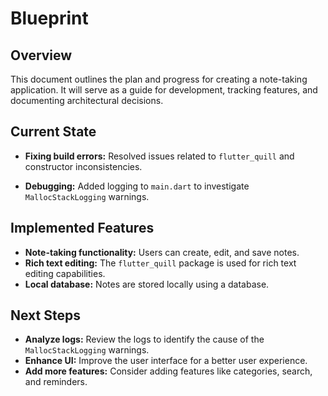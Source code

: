 # Blueprint

## Overview

This document outlines the plan and progress for creating a note-taking application. It will serve as a guide for development, tracking features, and documenting architectural decisions.

## Current State

- **Fixing build errors:** Resolved issues related to `flutter_quill` and constructor inconsistencies.

- **Debugging:** Added logging to `main.dart` to investigate `MallocStackLogging` warnings.

## Implemented Features

- **Note-taking functionality:** Users can create, edit, and save notes.
- **Rich text editing:** The `flutter_quill` package is used for rich text editing capabilities.
- **Local database:** Notes are stored locally using a database.

## Next Steps

- **Analyze logs:** Review the logs to identify the cause of the `MallocStackLogging` warnings.
- **Enhance UI:** Improve the user interface for a better user experience.
- **Add more features:** Consider adding features like categories, search, and reminders.
